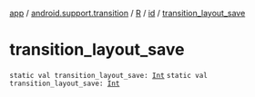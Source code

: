 [app](../../../index.md) / [android.support.transition](../../index.md) / [R](../index.md) / [id](index.md) / [transition_layout_save](.)

# transition_layout_save

`static val transition_layout_save: `[`Int`](https://kotlinlang.org/api/latest/jvm/stdlib/kotlin/-int/index.html)
`static val transition_layout_save: `[`Int`](https://kotlinlang.org/api/latest/jvm/stdlib/kotlin/-int/index.html)